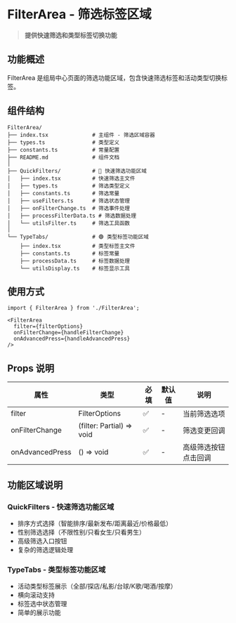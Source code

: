 # FilterArea - 筛选标签区域

> **提供快速筛选和类型标签切换功能**

## 功能概述

FilterArea 是组局中心页面的筛选功能区域，包含快速筛选标签和活动类型切换标签。

## 组件结构

```
FilterArea/
├── index.tsx              # 主组件 - 筛选区域容器
├── types.ts               # 类型定义
├── constants.ts           # 常量配置  
├── README.md              # 组件文档
│
├── QuickFilters/          # 🔸 快速筛选功能区域
│   ├── index.tsx          # 快速筛选主文件
│   ├── types.ts           # 筛选类型定义
│   ├── constants.ts       # 筛选常量
│   ├── useFilters.ts      # 筛选状态管理
│   ├── onFilterChange.ts  # 筛选事件处理
│   ├── processFilterData.ts # 筛选数据处理
│   └── utilsFilter.ts     # 筛选工具函数
│
└── TypeTabs/              # 🟢 类型标签功能区域
    ├── index.tsx          # 类型标签主文件
    ├── constants.ts       # 标签常量
    ├── processData.ts     # 标签数据处理
    └── utilsDisplay.ts    # 标签显示工具
```

## 使用方式

```tsx
import { FilterArea } from './FilterArea';

<FilterArea 
  filter={filterOptions}
  onFilterChange={handleFilterChange}
  onAdvancedPress={handleAdvancedPress}
/>
```

## Props 说明

| 属性 | 类型 | 必填 | 默认值 | 说明 |
|------|------|------|--------|------|
| filter | FilterOptions | ✅ | - | 当前筛选选项 |
| onFilterChange | (filter: Partial<FilterOptions>) => void | ✅ | - | 筛选变更回调 |
| onAdvancedPress | () => void | ✅ | - | 高级筛选按钮点击回调 |

## 功能区域说明

### QuickFilters - 快速筛选功能区域
- 排序方式选择（智能排序/最新发布/距离最近/价格最低）
- 性别筛选选择（不限性别/只看女生/只看男生）
- 高级筛选入口按钮
- 复杂的筛选逻辑处理

### TypeTabs - 类型标签功能区域
- 活动类型标签展示（全部/探店/私影/台球/K歌/喝酒/按摩）
- 横向滚动支持
- 标签选中状态管理
- 简单的展示功能
